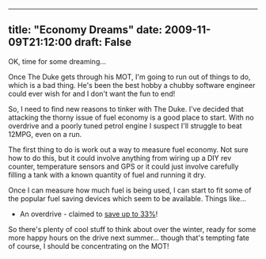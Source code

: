 
---
title: "Economy Dreams"
date: 2009-11-09T21:12:00
draft: False
---

OK, time for some dreaming...

Once The Duke gets through his MOT, I'm going to run out of things to do, which is a bad thing.  He's been the best hobby a chubby software engineer could ever wish for and I don't want the fun to end!

So, I need to find new reasons to tinker with The Duke.  I've decided that attacking the thorny issue of fuel economy is a good place to start.  With no overdrive and a poorly tuned petrol engine I suspect I'll struggle to beat 12MPG, even on a run.

The first thing to do is work out a way to measure fuel economy.  Not sure how to do this, but it could involve anything from wiring up a <span>DIY</span> rev counter, temperature sensors and GPS or it could just involve carefully filling a tank with a known quantity of fuel and running it dry.

Once I can measure how much fuel is being used, I can start to fit some of the popular fuel saving devices which seem to be available.  Things like...
<ul><li>An overdrive - claimed to <a href="http://www.whatgas.com/petrol-prices/lpg-prices.aspx">save up to 33%</a>!
</li></ul>So there's plenty of cool stuff to think about over the winter, ready for some more happy hours on the drive next summer... though that's tempting fate of course, I should be concentrating on the MOT!